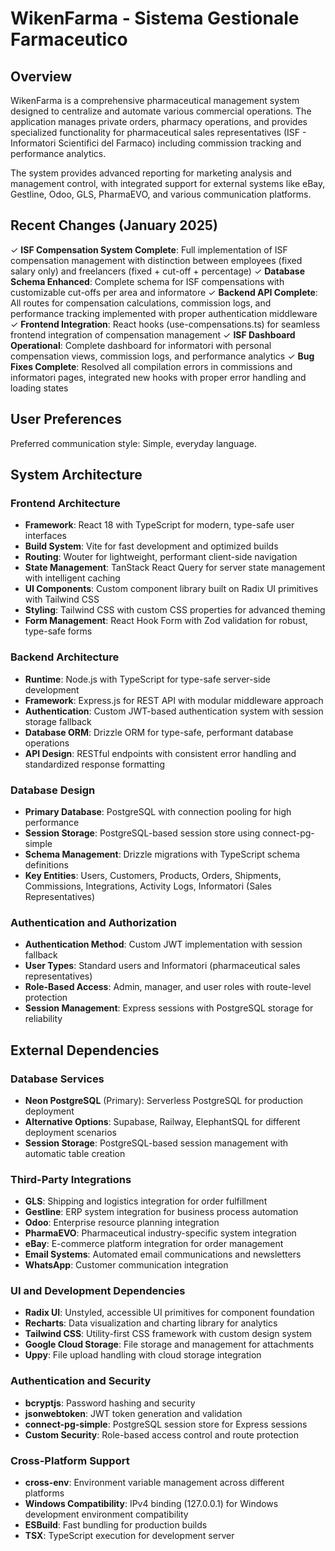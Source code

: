 # WikenFarma - Sistema Gestionale Farmaceutico

## Overview

WikenFarma is a comprehensive pharmaceutical management system designed to centralize and automate various commercial operations. The application manages private orders, pharmacy operations, and provides specialized functionality for pharmaceutical sales representatives (ISF - Informatori Scientifici del Farmaco) including commission tracking and performance analytics.

The system provides advanced reporting for marketing analysis and management control, with integrated support for external systems like eBay, Gestline, Odoo, GLS, PharmaEVO, and various communication platforms.

## Recent Changes (January 2025)

✓ **ISF Compensation System Complete**: Full implementation of ISF compensation management with distinction between employees (fixed salary only) and freelancers (fixed + cut-off + percentage)
✓ **Database Schema Enhanced**: Complete schema for ISF compensations with customizable cut-offs per area and informatore
✓ **Backend API Complete**: All routes for compensation calculations, commission logs, and performance tracking implemented with proper authentication middleware
✓ **Frontend Integration**: React hooks (use-compensations.ts) for seamless frontend integration of compensation management
✓ **ISF Dashboard Operational**: Complete dashboard for informatori with personal compensation views, commission logs, and performance analytics
✓ **Bug Fixes Complete**: Resolved all compilation errors in commissions and informatori pages, integrated new hooks with proper error handling and loading states

## User Preferences

Preferred communication style: Simple, everyday language.

## System Architecture

### Frontend Architecture
- **Framework**: React 18 with TypeScript for modern, type-safe user interfaces
- **Build System**: Vite for fast development and optimized builds
- **Routing**: Wouter for lightweight, performant client-side navigation
- **State Management**: TanStack React Query for server state management with intelligent caching
- **UI Components**: Custom component library built on Radix UI primitives with Tailwind CSS
- **Styling**: Tailwind CSS with custom CSS properties for advanced theming
- **Form Management**: React Hook Form with Zod validation for robust, type-safe forms

### Backend Architecture
- **Runtime**: Node.js with TypeScript for type-safe server-side development
- **Framework**: Express.js for REST API with modular middleware approach
- **Authentication**: Custom JWT-based authentication system with session storage fallback
- **Database ORM**: Drizzle ORM for type-safe, performant database operations
- **API Design**: RESTful endpoints with consistent error handling and standardized response formatting

### Database Design
- **Primary Database**: PostgreSQL with connection pooling for high performance
- **Session Storage**: PostgreSQL-based session store using connect-pg-simple
- **Schema Management**: Drizzle migrations with TypeScript schema definitions
- **Key Entities**: Users, Customers, Products, Orders, Shipments, Commissions, Integrations, Activity Logs, Informatori (Sales Representatives)

### Authentication and Authorization
- **Authentication Method**: Custom JWT implementation with session fallback
- **User Types**: Standard users and Informatori (pharmaceutical sales representatives)
- **Role-Based Access**: Admin, manager, and user roles with route-level protection
- **Session Management**: Express sessions with PostgreSQL storage for reliability

## External Dependencies

### Database Services
- **Neon PostgreSQL** (Primary): Serverless PostgreSQL for production deployment
- **Alternative Options**: Supabase, Railway, ElephantSQL for different deployment scenarios
- **Session Storage**: PostgreSQL-based session management with automatic table creation

### Third-Party Integrations
- **GLS**: Shipping and logistics integration for order fulfillment
- **Gestline**: ERP system integration for business process automation
- **Odoo**: Enterprise resource planning integration
- **PharmaEVO**: Pharmaceutical industry-specific system integration
- **eBay**: E-commerce platform integration for order management
- **Email Systems**: Automated email communications and newsletters
- **WhatsApp**: Customer communication integration

### UI and Development Dependencies
- **Radix UI**: Unstyled, accessible UI primitives for component foundation
- **Recharts**: Data visualization and charting library for analytics
- **Tailwind CSS**: Utility-first CSS framework with custom design system
- **Google Cloud Storage**: File storage and management for attachments
- **Uppy**: File upload handling with cloud storage integration

### Authentication and Security
- **bcryptjs**: Password hashing and security
- **jsonwebtoken**: JWT token generation and validation
- **connect-pg-simple**: PostgreSQL session store for Express sessions
- **Custom Security**: Role-based access control and route protection

### Cross-Platform Support
- **cross-env**: Environment variable management across different platforms
- **Windows Compatibility**: IPv4 binding (127.0.0.1) for Windows development environment compatibility
- **ESBuild**: Fast bundling for production builds
- **TSX**: TypeScript execution for development server